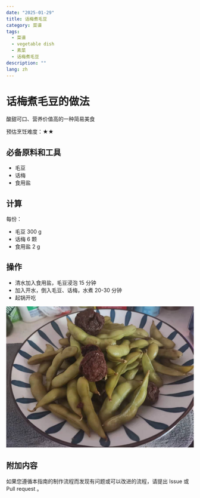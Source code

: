 ```yaml
---
date: "2025-01-29"
title: 话梅煮毛豆
category: 菜谱
tags:
  - 菜谱
  - vegetable dish
  - 素菜
  - 话梅煮毛豆
description: ""
lang: zh
---
```


# 话梅煮毛豆的做法

酸甜可口、营养价值高的一种简易美食

预估烹饪难度：★★

## 必备原料和工具

* 毛豆
* 话梅
* 食用盐

## 计算

每份：

* 毛豆 300 g
* 话梅 6 颗
* 食用盐 2 g

## 操作

* 清水加入食用盐，毛豆浸泡 15 分钟
* 加入开水，倒入毛豆、话梅，水煮 20-30 分钟
* 起锅开吃

![示例菜成品](./1.jpeg)

## 附加内容

如果您遵循本指南的制作流程而发现有问题或可以改进的流程，请提出 Issue 或 Pull request 。
